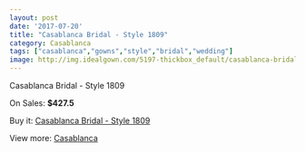 ```yaml
---
layout: post
date: '2017-07-20'
title: "Casablanca Bridal - Style 1809"
category: Casablanca
tags: ["casablanca","gowns","style","bridal","wedding"]
image: http://img.idealgown.com/5197-thickbox_default/casablanca-bridal-style-1809.jpg
---
```

Casablanca Bridal - Style 1809

On Sales: **$427.5**
<a href="https://www.idealgown.com/en/casablanca/2317-casablanca-bridal-style-1809.html"><amp-img layout="responsive" width="600" height="600" src="//img.idealgown.com/5197-thickbox_default/casablanca-bridal-style-1809.jpg" alt="Casablanca Bridal - Style 1809 0" /></a>
<a href="https://www.idealgown.com/en/casablanca/2317-casablanca-bridal-style-1809.html"><amp-img layout="responsive" width="600" height="600" src="//img.idealgown.com/5199-thickbox_default/casablanca-bridal-style-1809.jpg" alt="Casablanca Bridal - Style 1809 1" /></a>
<a href="https://www.idealgown.com/en/casablanca/2317-casablanca-bridal-style-1809.html"><amp-img layout="responsive" width="600" height="600" src="//img.idealgown.com/5198-thickbox_default/casablanca-bridal-style-1809.jpg" alt="Casablanca Bridal - Style 1809 2" /></a>

Buy it: [Casablanca Bridal - Style 1809](https://www.idealgown.com/en/casablanca/2317-casablanca-bridal-style-1809.html "Casablanca Bridal - Style 1809")

View more: [Casablanca](https://www.idealgown.com/en/31-casablanca "Casablanca")
